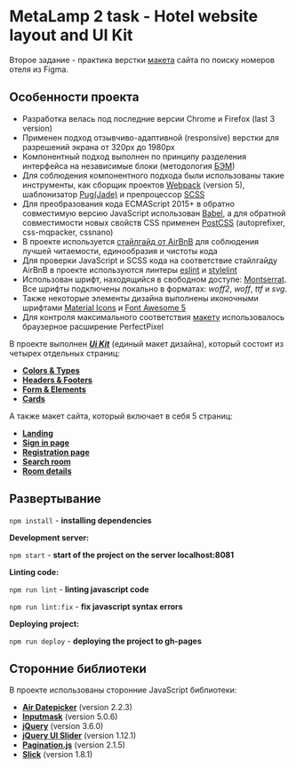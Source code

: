 # MetaLamp 2 task - Hotel website layout and UI Kit

Второе задание - практика верстки [макета](https://www.figma.com/file/MumYcKVk9RkKZEG6dR5E3A/FSD-frontend-education-program.-The-2nd-task?node-id=0%3A1) сайта по поиску номеров отеля из Figma.

## Особенности проекта

- Разработка велась под последние версии Chrome и Firefox (last 3 version)
- Применен подход отзывчиво-адаптивной (responsive) верстки для разрешений экрана от 320px до 1980px
- Компонентный подход выполнен по принципу разделения интерфейса на независимые блоки (методология [БЭМ](https://ru.bem.info/methodology/quick-start/))
- Для соблюдения компонентного подхода были использованы такие инструменты, как сборщик проектов [Webpack](https://webpack.js.org) (version 5), шаблонизатор [Pug(Jade)](https://gist.github.com/neretin-trike/53aff5afb76153f050c958b82abd9228) и препроцессор [SCSS](https://sass-scss.ru)
- Для преобразования кода ECMAScript 2015+ в обратно совместимую версию JavaScript использован [Babel](https://babeljs.io), а для обратной совместимости новых свойств CSS применен [PostCSS](https://postcss.org) (autoprefixer, css-mqpacker, cssnano)
- В проекте используется [стайлгайд от AirBnB](https://github.com/airbnb/javascript) для соблюдения лучшей читаемости, единообразия и чистоты кода
- Для проверки JavaScript и SCSS кода на соответствие стайлгайду AirBnB в проекте используются линтеры [eslint](https://eslint.org/) и [stylelint](https://stylelint.io/)
- Использован шрифт, находящийся в свободном доступе: [Montserrat](https://fonts.google.com/specimen/Montserrat). Все шрифты подключены локально в форматах: _woff2_, _woff_, _ttf_ и _svg_.
- Также некоторые элементы дизайна выполнены иконочными шрифтами [Material Icons](https://google.github.io/material-design-icons/) и [Font Awesome 5](https://fontawesome.com)
- Для контроля максимального соответствия [макету](https://www.figma.com/file/MumYcKVk9RkKZEG6dR5E3A/FSD-frontend-education-program.-The-2nd-task?node-id=0%3A1) использовалось браузерное расширение PerfectPixel

В проекте выполнен [**_Ui Kit_**](https://yarlykov.github.io/hotel_toxin/start-page.html) (единый макет дизайна), который состоит из четырех отдельных страниц:

- [**Colors & Types**](https://yarlykov.github.io/hotel_toxin/ui-kit-colors-type.html)
- [**Headers & Footers**](https://yarlykov.github.io/hotel_toxin/ui-kit-headers-footers.html)
- [**Form & Elements**](https://yarlykov.github.io/hotel_toxin/ui-kit-form-elements.html)
- [**Cards**](https://yarlykov.github.io/hotel_toxin/ui-kit-cards.html)

А также макет сайта, который включает в себя 5 страниц:

- [**Landing**](https://yarlykov.github.io/hotel_toxin/landing-page.html)
- [**Sign in page**](https://yarlykov.github.io/hotel_toxin/sign-in-page.html)
- [**Registration page**](https://yarlykov.github.io/hotel_toxin/registration-page.html)
- [**Search room**](https://yarlykov.github.io/hotel_toxin/search-room-page.html)
- [**Room details**](https://yarlykov.github.io/hotel_toxin/room-details-page.html)

## Развертывание

`npm install` - **installing dependencies**

**Development server:**

`npm start` - **start of the project on the server localhost:8081**

**Linting code:**

`npm run lint` - **linting javascript code**

`npm run lint:fix` - **fix javascript syntax errors**

**Deploying project:**

`npm run deploy` - **deploying the project to gh-pages**

## Сторонние библиотеки

В проекте использованы сторонние JavaScript библиотеки:

- [**Air Datepicker**](http://t1m0n.name/air-datepicker/docs/index-ru.html) (version 2.2.3)
- [**Inputmask**](https://github.com/RobinHerbots/Inputmask) (version 5.0.6)
- [**jQuery**](https://jquery.com) (version 3.6.0)
- [**jQuery UI Slider**](https://jqueryui.com/slider/#range) (version 1.12.1)
- [**Pagination.js**](https://pagination.js.org) (version 2.1.5)
- [**Slick**](https://github.com/kenwheeler/slick#readme) (version 1.8.1)
